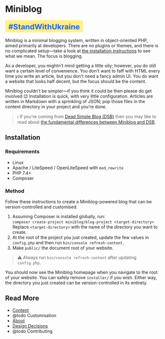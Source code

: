 # Miniblog

[![Stand With Ukraine](https://raw.githubusercontent.com/vshymanskyy/StandWithUkraine/main/badges/StandWithUkraine.svg)](https://stand-with-ukraine.pp.ua)

Miniblog is a minimal blogging system, written in object-oriented PHP, aimed primarily at developers.  There are no plugins or themes, and there is no complicated setup&mdash;take a look at [the installation instructions](#method) to see what we mean.  The focus is blogging.

As a developer, you mightn't mind getting a little oily; however, you do still want a certain level of convenience.  You don't want to faff with HTML every time you write an article, but you don't need a fancy admin UI.  You do want a website that looks half decent, but the focus should be the content.

Miniblog couldn't be simpler&mdash;if you think it could be then please do get involved :wink:  Installation is quick, with very little configuration.  Articles are written in Markdown with a sprinkling of JSON; pop those files in the content directory in your project and you're done.

> :information_source: If you're coming from [Dead Simple Blog (DSB)](https://github.com/paintedsky/dead-simple-blog) then you may like to read about [the fundamental differences between Miniblog and DSB](miniblog-vs-dsb.md).

## Installation

### Requirements

- Linux
- Apache / LiteSpeed / OpenLiteSpeed with `mod_rewrite`
- PHP 7.4+
- Composer

### Method

Follow these instructions to create a Miniblog-powered blog that can be version-controlled and customised.

1. Assuming Composer is installed globally, run:\
`composer create-project miniblog/blog-project <target-directory>`\
Replace `<target-directory>` with the name of the directory you want to create.
1. At the root of the project you just created, update the few values in `config.php` and then run `bin/console refresh-content`.
1. Make `public/` the document root of your website.

> :warning: Always run `bin/console refresh-content` after updating `config.php`.

You should now see the Miniblog homepage when you navigate to the root of your website.  You can safely remove `installer/` if you wish.  Either way, the directory you just created can be version-controlled in its entirety.

## Read More

- [Content](doc/content.md)
- @todo Customisation
- [About](doc/about.md)
- [Design Decisions](doc/design-decisions.md)
- @todo Contributing
